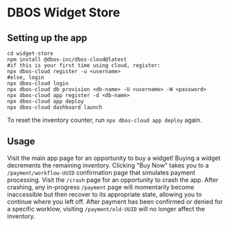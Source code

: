 # DBOS Widget Store

## Setting up the app

```shell
cd widget-store
npm install @dbos-inc/dbos-cloud@latest
#if this is your first time using cloud, register:
npx dbos-cloud register -u <username>
#else, login
npx dbos-cloud login
npx dbos-cloud db provision <db-name> -U <username> -W <password>
npx dbos-cloud app register -d <db-name>
npx dbos-cloud app deploy
npx dbos-cloud dashboard launch
```

To reset the inventory counter, run `npx dbos-cloud app deploy` again.

## Usage

Visit the main app page for an opportunity to buy a widget! Buying a widget decrements the remaining inventory. Clicking "Buy Now" takes you to a `/payment/workflow-UUID` confirmation page that simulates payment processing. Visit the `/crash` page for an opportunity to crash the app. After crashing, any in-progress `/payment` page will momentarily become inaccessible but then recover to its appropriate state, allowing you to continue where you left off. After payment has been confirmed or denied for a specific worklow, visiting `/payment/old-UUID` will no longer affect the inventory.
